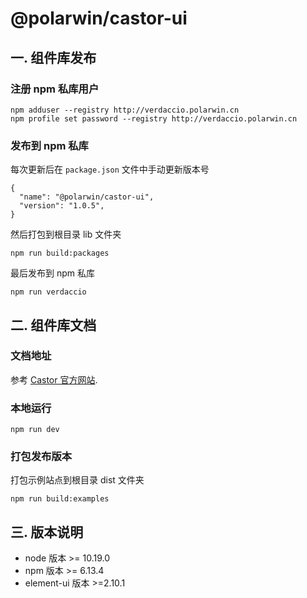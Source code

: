 # @polarwin/castor-ui

## 一. 组件库发布

### 注册 npm 私库用户

```
npm adduser --registry http://verdaccio.polarwin.cn
npm profile set password --registry http://verdaccio.polarwin.cn
```

### 发布到 npm 私库

每次更新后在 `package.json` 文件中手动更新版本号

```
{
  "name": "@polarwin/castor-ui",
  "version": "1.0.5",
}
```

然后打包到根目录 lib 文件夹

```
npm run build:packages
```

最后发布到 npm 私库

```
npm run verdaccio
```

## 二. 组件库文档

### 文档地址

参考 [Castor 官方网站](http://castor.polarwin.cn/).

### 本地运行

```
npm run dev
```

### 打包发布版本

打包示例站点到根目录 dist 文件夹

```
npm run build:examples
```

## 三. 版本说明

- node 版本 >= 10.19.0
- npm 版本 >= 6.13.4
- element-ui 版本 >=2.10.1

